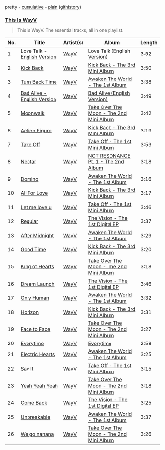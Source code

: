 pretty - [cumulative](/playlists/cumulative/This%20Is%20WayV.md) - [plain](/playlists/plain/37i9dQZF1DZ06evO0MPSfu) ([githistory](https://github.githistory.xyz/tg-z/spotify-playlist-archive/blob/main/playlists/plain/37i9dQZF1DZ06evO0MPSfu))

### [This Is WayV](https://open.spotify.com/playlist/37i9dQZF1DZ06evO0MPSfu)

> This is WayV. The essential tracks, all in one playlist.

| No. | Title | Artist(s) | Album | Length |
|---|---|---|---|---|
| 1 | [Love Talk - English Version](https://open.spotify.com/track/2e3cJdJ8xWwydl8JIYlCqB) | [WayV](https://open.spotify.com/artist/1qBsABYUrxg9afpMtyoFKz) | [Love Talk (English Version)](https://open.spotify.com/album/60A7gFYvWmaDULmxUWSjyS) | 3:52 |
| 2 | [Kick Back](https://open.spotify.com/track/1hXbbVF57nIcxIugYYtdms) | [WayV](https://open.spotify.com/artist/1qBsABYUrxg9afpMtyoFKz) | [Kick Back - The 3rd Mini Album](https://open.spotify.com/album/5BxZKzmJTisFVvDG14HJum) | 3:50 |
| 3 | [Turn Back Time](https://open.spotify.com/track/4aHqVuUrfYMPro2bqn5Fse) | [WayV](https://open.spotify.com/artist/1qBsABYUrxg9afpMtyoFKz) | [Awaken The World - The 1st Album](https://open.spotify.com/album/0XldHBFjCgxRMTXmjUj6cx) | 3:38 |
| 4 | [Bad Alive - English Version](https://open.spotify.com/track/4h1V7NLdMV1JpuaJbJAA9t) | [WayV](https://open.spotify.com/artist/1qBsABYUrxg9afpMtyoFKz) | [Bad Alive (English Version)](https://open.spotify.com/album/4QopwOZ0tBnIVsBlhZLyrk) | 3:49 |
| 5 | [Moonwalk](https://open.spotify.com/track/0nNrpT5W9YOvR3bEa7ym12) | [WayV](https://open.spotify.com/artist/1qBsABYUrxg9afpMtyoFKz) | [Take Over The Moon - The 2nd Mini Album](https://open.spotify.com/album/4ha80ucjDvhmQPLT77yyob) | 3:42 |
| 6 | [Action Figure](https://open.spotify.com/track/1Z9r4lrkfPK41tfqM6UKMx) | [WayV](https://open.spotify.com/artist/1qBsABYUrxg9afpMtyoFKz) | [Kick Back - The 3rd Mini Album](https://open.spotify.com/album/5BxZKzmJTisFVvDG14HJum) | 3:19 |
| 7 | [Take Off](https://open.spotify.com/track/1FU3x0eu9cUl3AltO6t2KH) | [WayV](https://open.spotify.com/artist/1qBsABYUrxg9afpMtyoFKz) | [Take Off - The 1st Mini Album](https://open.spotify.com/album/7IzPpfu5gInokmyg2rDhRL) | 3:53 |
| 8 | [Nectar](https://open.spotify.com/track/3IcZIfmd2xHPTBydPUMkx1) | [WayV](https://open.spotify.com/artist/1qBsABYUrxg9afpMtyoFKz) | [NCT RESONANCE Pt. 1 - The 2nd Album](https://open.spotify.com/album/1rGpCbxrR8efs4nMPdUj1q) | 3:18 |
| 9 | [Domino](https://open.spotify.com/track/6SmfBvW4JgsoZPhagI0N3L) | [WayV](https://open.spotify.com/artist/1qBsABYUrxg9afpMtyoFKz) | [Awaken The World - The 1st Album](https://open.spotify.com/album/0XldHBFjCgxRMTXmjUj6cx) | 3:16 |
| 10 | [All For Love](https://open.spotify.com/track/7gAnjbbi06muBkgsnEYFYp) | [WayV](https://open.spotify.com/artist/1qBsABYUrxg9afpMtyoFKz) | [Kick Back - The 3rd Mini Album](https://open.spotify.com/album/5BxZKzmJTisFVvDG14HJum) | 3:17 |
| 11 | [Let me love u](https://open.spotify.com/track/4CZaAPfc74YaIPBEMFCKXH) | [WayV](https://open.spotify.com/artist/1qBsABYUrxg9afpMtyoFKz) | [Take Off - The 1st Mini Album](https://open.spotify.com/album/7IzPpfu5gInokmyg2rDhRL) | 3:46 |
| 12 | [Regular](https://open.spotify.com/track/3DjJqtq9KjM69osocS4JUc) | [WayV](https://open.spotify.com/artist/1qBsABYUrxg9afpMtyoFKz) | [The Vision - The 1st Digital EP](https://open.spotify.com/album/6zaHxIDk15FXpLaeIDmiBk) | 3:37 |
| 13 | [After Midnight](https://open.spotify.com/track/5OyBCIBDkTWUSvbFPFnKl0) | [WayV](https://open.spotify.com/artist/1qBsABYUrxg9afpMtyoFKz) | [Awaken The World - The 1st Album](https://open.spotify.com/album/0XldHBFjCgxRMTXmjUj6cx) | 3:29 |
| 14 | [Good Time](https://open.spotify.com/track/7iRGkBZdLTs9BwhbnKd53i) | [WayV](https://open.spotify.com/artist/1qBsABYUrxg9afpMtyoFKz) | [Kick Back - The 3rd Mini Album](https://open.spotify.com/album/5BxZKzmJTisFVvDG14HJum) | 3:20 |
| 15 | [King of Hearts](https://open.spotify.com/track/04uvFToQGZkrdWkm65gxmu) | [WayV](https://open.spotify.com/artist/1qBsABYUrxg9afpMtyoFKz) | [Take Over The Moon - The 2nd Mini Album](https://open.spotify.com/album/4ha80ucjDvhmQPLT77yyob) | 3:18 |
| 16 | [Dream Launch](https://open.spotify.com/track/6Vg2Y5ETpGdhMYpSESjIzN) | [WayV](https://open.spotify.com/artist/1qBsABYUrxg9afpMtyoFKz) | [The Vision - The 1st Digital EP](https://open.spotify.com/album/6zaHxIDk15FXpLaeIDmiBk) | 3:46 |
| 17 | [Only Human](https://open.spotify.com/track/4HuVx0jVOlwRGtSkhPP4VE) | [WayV](https://open.spotify.com/artist/1qBsABYUrxg9afpMtyoFKz) | [Awaken The World - The 1st Album](https://open.spotify.com/album/0XldHBFjCgxRMTXmjUj6cx) | 3:32 |
| 18 | [Horizon](https://open.spotify.com/track/3A0i2HQCDGOE6KOOSbVSDu) | [WayV](https://open.spotify.com/artist/1qBsABYUrxg9afpMtyoFKz) | [Kick Back - The 3rd Mini Album](https://open.spotify.com/album/5BxZKzmJTisFVvDG14HJum) | 3:31 |
| 19 | [Face to Face](https://open.spotify.com/track/3Zr1trnK5GcmwMMm40Fjyb) | [WayV](https://open.spotify.com/artist/1qBsABYUrxg9afpMtyoFKz) | [Take Over The Moon - The 2nd Mini Album](https://open.spotify.com/album/4ha80ucjDvhmQPLT77yyob) | 3:27 |
| 20 | [Everytime](https://open.spotify.com/track/1ToGBJEWxe0WBjCr6k12el) | [WayV](https://open.spotify.com/artist/1qBsABYUrxg9afpMtyoFKz) | [Everytime](https://open.spotify.com/album/4Vd1e6CleqWw7qggwZRHJJ) | 2:58 |
| 21 | [Electric Hearts](https://open.spotify.com/track/4Xd55lj6UHNIDy192fmAAD) | [WayV](https://open.spotify.com/artist/1qBsABYUrxg9afpMtyoFKz) | [Awaken The World - The 1st Album](https://open.spotify.com/album/0XldHBFjCgxRMTXmjUj6cx) | 3:25 |
| 22 | [Say It](https://open.spotify.com/track/5LQhLNSWjV6IhsSO6b8Xxh) | [WayV](https://open.spotify.com/artist/1qBsABYUrxg9afpMtyoFKz) | [Take Off - The 1st Mini Album](https://open.spotify.com/album/7IzPpfu5gInokmyg2rDhRL) | 3:15 |
| 23 | [Yeah Yeah Yeah](https://open.spotify.com/track/1Z6yAybe9wz2Revpfy5eSa) | [WayV](https://open.spotify.com/artist/1qBsABYUrxg9afpMtyoFKz) | [Take Over The Moon - The 2nd Mini Album](https://open.spotify.com/album/4ha80ucjDvhmQPLT77yyob) | 3:18 |
| 24 | [Come Back](https://open.spotify.com/track/19KPe3Byszxiixva1tI8fe) | [WayV](https://open.spotify.com/artist/1qBsABYUrxg9afpMtyoFKz) | [The Vision - The 1st Digital EP](https://open.spotify.com/album/6zaHxIDk15FXpLaeIDmiBk) | 3:25 |
| 25 | [Unbreakable](https://open.spotify.com/track/3rirsQT0AxJ2SDzHDPnvr6) | [WayV](https://open.spotify.com/artist/1qBsABYUrxg9afpMtyoFKz) | [Awaken The World - The 1st Album](https://open.spotify.com/album/0XldHBFjCgxRMTXmjUj6cx) | 3:37 |
| 26 | [We go nanana](https://open.spotify.com/track/2lDoT0PyJm1H4mWAO9p3kZ) | [WayV](https://open.spotify.com/artist/1qBsABYUrxg9afpMtyoFKz) | [Take Over The Moon - The 2nd Mini Album](https://open.spotify.com/album/4ha80ucjDvhmQPLT77yyob) | 3:26 |